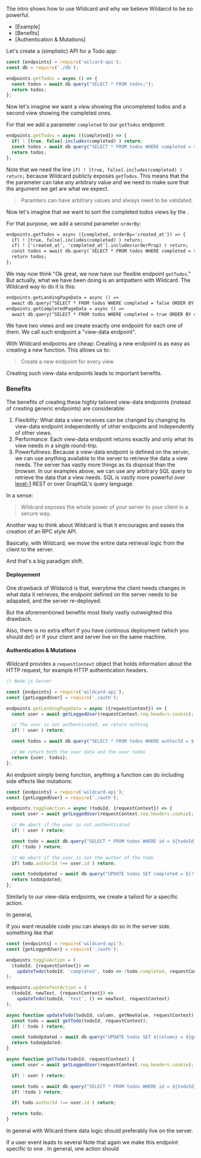 The intro shows how to use Wildcard and why we believe Wildarcd to be so powerful.

- [Example]
- [Benefits]
- [Authentication & Mutations]

Let's create a (simplistic) API for a Todo app:

~~~js
const {endpoints} = require('wilcard-api');
const db = require('./db');

endpoints.getTodos = async () => {
  const todos = await db.query("SELECT * FROM todos;");
  return todos;
};
~~~

Now let's imagine we want a view showing the uncompleted todos and a second view showing the completed ones.

For that we add a parameter `completed` to our `getTodos` endpoint:

~~~js
endpoints.getTodos = async ({completed}) => {
  if( ! [true, false].includes(completed) ) return;
  const todos = await db.query("SELECT * FROM todos WHERE completed = ${completed};");
  return todos;
};
~~~

Note that we need the line `if( ! [true, false].includes(completed) ) return;` because
Wildcard publicly exposes `getTodos`.
This means that the the parameter can take any arbitrary value and we need to make sure
that the argument we get are what we expect.

> Paramters can have arbitrary values and always need to be validated.

Now let's imagine that we want to sort the completed todos views by the .

For that purpose, we add a second parameter `orderBy`:

~~~diff
endpoints.getTodos = async ({completed, orderBy='created_at'}) => {
  if( ! [true, false].includes(completed) ) return;
  if( ! ['created_at', 'completed_at'].includes(orderProp) ) return;
  const todos = await db.query(`SELECT * FROM todos WHERE completed = ${completed} ORDER BY ${orderBy}`);
  return todos;
};
~~~

We may now think "Ok great, we now have our flexible endpoint `getTodos`."
But actually, what we have been doing is an antipattern with Wildcard.
The Wildcard way to do it is this:

~~~diff
endpoints.getLandingPageData = async () =>
  await db.query("SELECT * FROM todos WHERE completed = false ORDER BY created_at");
endpoints.getCompletedPageData = async () =>
  await db.query("SELECT * FROM todos WHERE completed = true ORDER BY completed_at");
~~~

We have two views and we create exactly one endpoint for each one of them.
We call such endpoint a "view-data endpoint".

With Wildcard endpoints are cheap:
Creating a new endpoint is as easy as creating a new function.
This allows us to:

> Create a new endpoint for every view

Creating such view-data endpoints leads to important benefits.

### Benefits

The benefits of creating these highly tailored view-data endpoints (instead of creating generic endpoints) are considerable:

1. Flexiblity:
   What data a view receives can be changed by changing its view-data endpoint independently of other endpoints and independently of other views.
2. Performance:
   Each view-data endpoint returns exactly and only what its view needs in a single round-trip.
3. Powerfullness:
   Because a view-data endpoint is defined on the server, we can use anything available to the server to retrieve the data a view needs.
   The server has vastly more things as its disposal than the browser.
   In our examples above, we can use any arbitrary SQL query to retrieve the data that a view needs.
   SQL is vastly more powerful over [level-1](https://martinfowler.com/articles/richardsonMaturityModel.html#level1) REST or over GraphQL's query language.

In a sense:

 > Wildcard exposes the whole power of your server to your client in a secure way.

Another way to think about Wildcard is that it encourages and eases the creation of an RPC style API.

Basically, with Wildcard, we move the entire data retrieval logic from the client to the server.

And that's a big paradigm shift.

#### Deployement

One drawback of Wildarcd is that,
everytime the client needs changes in what data it retrieves,
the endpoint defined on the server needs to be adapated,
and the server re-deployed.

But the aforementioned benefits most likely vastly outweighted this drawback.

Also, there is no extra effort if you have continous deployment (which you should do!) or if your client and server live on the same machine.


#### Authentication & Mutations

Wildcard provides a `requestContext` object that holds information about the HTTP request, for example HTTP authentication headers.

~~~js
// Node.js Server

const {endpoints} = require('wildcard-api');
const {getLoggedUser} = require('./auth');

endpoints.getLandingPageData = async ({requestContext}) => {
  const user = await getLoggedUser(requestContext.req.headers.cookie);

  // The user is not authenticated, we return nothing
  if( ! user ) return;

  const todos = await db.query("SELECT * FROM todos WHERE authorId = ${user.id};");

  // We return both the user data and the user todos
  return {user, todos};
};
~~~

An endpoint simply being function, anything a function can do including side effects like mutations:

~~~js
const {endpoints} = require('wildcard-api');
const {getLoggedUser} = require('./auth');

endpoints.toggleAction = async (todoId, {requestContext}) => {
  const user = await getLoggedUser(requestContext.req.headers.cookie);

  // We abort if the user is not authenticated
  if( ! user ) return;

  const todo = await db.query("SELECT * FROM todos WHERE id = ${todoId};");
  if( !todo ) return;

  // We abort if the user is not the author of the todo
  if( todo.authorId !== user.id ) return;

  const todoUpdated = await db.query("UPDATE todos SET completed = ${!todo.completed} WHERE id = ${todo.id};");
  return todoUpdated;
};
~~~

Similarly to our view-data endpoints, we create a tailord for a specific action.

In general, 

If you want reusable code you can always do so in the server side.
something like that

~~~js
const {endpoints} = require('wildcard-api');
const {getLoggedUser} = require('./auth');

endpoints.toggleAction = (
  (todoId, {requestContext}) =>
    updateTodo(todoId, 'completed', todo => !todo.completed, requestContext)
);

endpoints.updateTextAction = (
  (todoId, newText, {requestContext}) =>
    updateTodo(todoId, 'text', () => newText, requestContext)
);

async function updateTodo(todoId, column, getNewValue, requestContext) {
  const todo = await getTodo(todoId, requestContext);
  if( ! todo ) return;

  const todoUpdated = await db.query("UPDATE todos SET ${column} = ${getNewValue(todo)} WHERE id = ${todo.id};");
  return todoUpdated;
}

async function getTodo(todoId, requestContext) {
  const user = await getLoggedUser(requestContext.req.headers.cookie);

  if( ! user ) return;

  const todo = await db.query("SELECT * FROM todos WHERE id = ${todoId};");
  if( !todo ) return;

  if( todo.authorId !== user.id ) return;

  return todo;
}
~~~

In general with Wilcard there data logic should preferably live on the server.

If a user event leads to several 
Note that again we make this endpoint specific to one .
In general, one action should 
